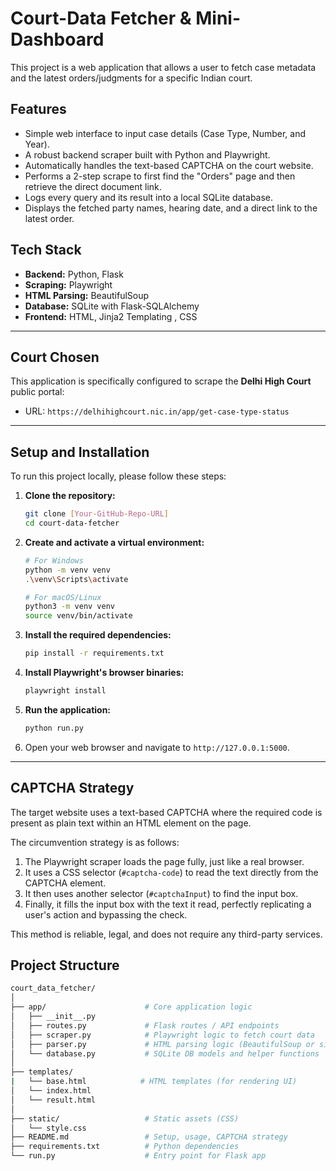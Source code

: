 # Court-Data Fetcher & Mini-Dashboard

This project is a web application that allows a user to fetch case metadata and the latest orders/judgments for a specific Indian court.

## Features

- Simple web interface to input case details (Case Type, Number, and Year).
- A robust backend scraper built with Python and Playwright.
- Automatically handles the text-based CAPTCHA on the court website.
- Performs a 2-step scrape to first find the "Orders" page and then retrieve the direct document link.
- Logs every query and its result into a local SQLite database.
- Displays the fetched party names, hearing date, and a direct link to the latest order.

## Tech Stack

- **Backend:** Python, Flask
- **Scraping:** Playwright
- **HTML Parsing:** BeautifulSoup
- **Database:** SQLite with Flask-SQLAlchemy
- **Frontend:** HTML, Jinja2 Templating , CSS 

---

## Court Chosen

This application is specifically configured to scrape the **Delhi High Court** public portal:
- URL: `https://delhihighcourt.nic.in/app/get-case-type-status`

---

## Setup and Installation

To run this project locally, please follow these steps:

1.  **Clone the repository:**
    ```bash
    git clone [Your-GitHub-Repo-URL]
    cd court-data-fetcher
    ```

2.  **Create and activate a virtual environment:**
    ```bash
    # For Windows
    python -m venv venv
    .\venv\Scripts\activate

    # For macOS/Linux
    python3 -m venv venv
    source venv/bin/activate
    ```

3.  **Install the required dependencies:**
    ```bash
    pip install -r requirements.txt
    ```

4.  **Install Playwright's browser binaries:**
    ```bash
    playwright install
    ```

5.  **Run the application:**
    ```bash
    python run.py
    ```

6.  Open your web browser and navigate to `http://127.0.0.1:5000`.

---

## CAPTCHA Strategy

The target website uses a text-based CAPTCHA where the required code is present as plain text within an HTML element on the page.

The circumvention strategy is as follows:
1.  The Playwright scraper loads the page fully, just like a real browser.
2.  It uses a CSS selector (`#captcha-code`) to read the text directly from the CAPTCHA element.
3.  It then uses another selector (`#captchaInput`) to find the input box.
4.  Finally, it fills the input box with the text it read, perfectly replicating a user's action and bypassing the check.

This method is reliable, legal, and does not require any third-party services.


## Project Structure
```bash
court_data_fetcher/
│
├── app/                      # Core application logic
│   ├── __init__.py
│   ├── routes.py             # Flask routes / API endpoints
│   ├── scraper.py            # Playwright logic to fetch court data
│   ├── parser.py             # HTML parsing logic (BeautifulSoup or similar)
│   └── database.py           # SQLite DB models and helper functions
│
├── templates/    
|   └── base.html            # HTML templates (for rendering UI)
│   └── index.html
│   └── result.html
│
├── static/                   # Static assets (CSS)
│   └── style.css              
├── README.md                 # Setup, usage, CAPTCHA strategy
├── requirements.txt          # Python dependencies
└── run.py                    # Entry point for Flask app
```
